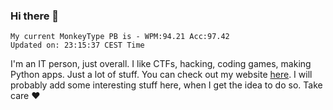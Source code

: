 ### Hi there 👋
<!-- PB START -->
```
My current MonkeyType PB is - WPM:94.21 Acc:97.42
Updated on: 23:15:37 CEST Time
```
<!-- PB END -->
I'm an IT person, just overall. I like CTFs, hacking, coding games, making Python apps. Just a lot of stuff.
You can check out my website [here](https://skill3472.github.io/).
I will probably add some interesting stuff here, when I get the idea to do so. Take care ❤️
